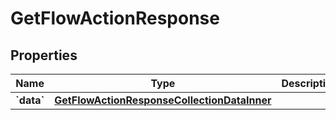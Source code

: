 
# GetFlowActionResponse

## Properties
| Name | Type | Description | Notes |
| ------------ | ------------- | ------------- | ------------- |
| **&#x60;data&#x60;** | [**GetFlowActionResponseCollectionDataInner**](GetFlowActionResponseCollectionDataInner.md) |  |  |



